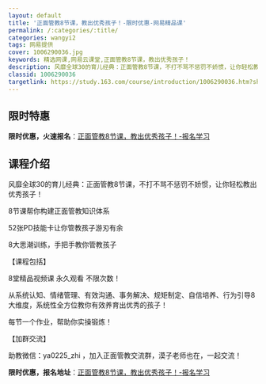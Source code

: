 ```yaml
---
layout: default
title: '正面管教8节课，教出优秀孩子！-限时优惠-网易精品课'
permalink: /:categories/:title/
categories: wangyi2
tags: 网易提供
cover: 1006290036.jpg
keywords: 精选网课,网易云课堂,正面管教8节课，教出优秀孩子！
description: 风靡全球30的育儿经典：正面管教8节课，不打不骂不惩罚不娇惯，让你轻松教出优秀孩子！8节课帮你构建正面管教知识体系52张
classid: 1006290036
targetlink: https://study.163.com/course/introduction/1006290036.htm?share=1&shareId=1025206652&utm_campaign=share&utm_medium=iphoneShare&utm_source=&utm_u=1025206652
---
```


## 限时特惠

**限时优惠，火速报名**：[正面管教8节课，教出优秀孩子！-报名学习](https://study.163.com/course/introduction/1006290036.htm?share=1&shareId=1025206652&utm_campaign=share&utm_medium=iphoneShare&utm_source=&utm_u=1025206652)

## 课程介绍

风靡全球30的育儿经典：正面管教8节课，不打不骂不惩罚不娇惯，让你轻松教出优秀孩子！



8节课帮你构建正面管教知识体系

52张PD技能卡让你管教孩子游刃有余

8大思潮训练，手把手教你管教孩子



【课程包括】

8堂精品视频课 永久观看 不限次数！



从系统认知、情绪管理、有效沟通、事务解决、规矩制定、自信培养、行为引导8大维度，系统性全方位教你有效养育出优秀的孩子！

每节一个作业，帮助你实操锻炼！



【加群交流】

助教微信：ya0225_zhi ，加入正面管教交流群，漠子老师也在，一起交流！

**限时优惠，报名地址**：[正面管教8节课，教出优秀孩子！-报名学习](https://study.163.com/course/introduction/1006290036.htm?share=1&shareId=1025206652&utm_campaign=share&utm_medium=iphoneShare&utm_source=&utm_u=1025206652)

